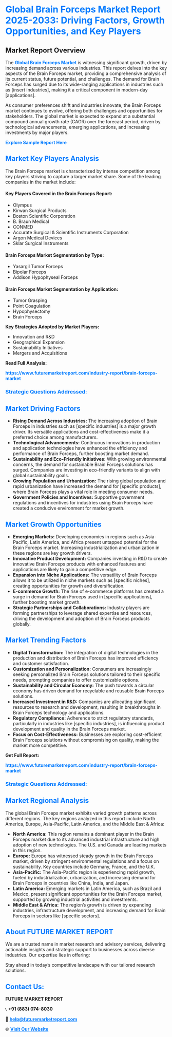 <h1 style="color: #007BFF;">Global Brain Forceps Market Report 2025-2033: Driving Factors, Growth Opportunities, and Key Players</h1>

<section id="overview">
<h2>Market Report Overview</h2>
<p>The <a href="https://www.futuremarketreport.com/industry-report/brain-forceps-market" style="color: #007BFF; text-decoration: none;"><strong>Global Brain Forceps Market</strong></a> is witnessing significant growth, driven by increasing demand across various industries. This report delves into the key aspects of the Brain Forceps market, providing a comprehensive analysis of its current status, future potential, and challenges. The demand for Brain Forceps has surged due to its wide-ranging applications in industries such as [insert industries], making it a critical component in modern-day [applications].</p>
<p>As consumer preferences shift and industries innovate, the Brain Forceps market continues to evolve, offering both challenges and opportunities for stakeholders. The global market is expected to expand at a substantial compound annual growth rate (CAGR) over the forecast period, driven by technological advancements, emerging applications, and increasing investments by major players.</p>
</section>

<section id="overview">
<p><a href="https://www.futuremarketreport.com/request-sample/reportId=125353" style="color: #007BFF; text-decoration: none;"><strong>Explore Sample Report Here</strong></a></p>
</section>

<section id="key-players">
<h2 style="color: #007BFF;">Market Key Players Analysis</h2>
<p>The Brain Forceps market is characterized by intense competition among key players striving to capture a larger market share. Some of the leading companies in the market include:</p>
<h4>Key Players Covered in the Brain Forceps Report:</h4>
<ul><li>Olympus</li><li>Kirwan Surgical Products</li><li>Boston Scientific Corporation</li><li>B. Braun Medical</li><li>CONMED</li><li>Accurate Surgical &amp; Scientific Instruments Corporation</li><li>Argon Medical Devices</li><li>Sklar Surgical Instruments</li></ul>
<h4>Brain Forceps Market Segmentation by Type:</h4>
<ul><li>Yasargil Tumor Forceps</li><li>Bipolar Forceps</li><li>Addison Hypophyseal Forceps</li></ul>

<h4>Brain Forceps Market Segmentation by Application:</h4>
<ul><li>Tumor Grasping</li><li>Point Coagulation</li><li>Hypophysectomy</li><li>Brain Forceps</li></ul>
<p><strong>Key Strategies Adopted by Market Players:</strong></p>
<ul>
<li>Innovation and R&D</li>
<li>Geographical Expansion</li>
<li>Sustainability Initiatives</li>
<li>Mergers and Acquisitions</li>
</ul>
</section>

<section>
<p><strong>Read Full Analysis: </strong></p><a href="https://www.futuremarketreport.com/industry-report/brain-forceps-market" style="color: #007BFF; text-decoration: none;"><strong>https://www.futuremarketreport.com/industry-report/brain-forceps-market</strong></a>
<h3 style="color: #007BFF;">Strategic Questions Addressed:</h3>
</section>

<section id="driving-factors">
<h2 style="color: #007BFF;">Market Driving Factors</h2>
<ul>
<li><strong>Rising Demand Across Industries:</strong> The increasing adoption of Brain Forceps in industries such as [specific industries] is a major growth driver. Its versatile applications and cost-effectiveness make it a preferred choice among manufacturers.</li>
<li><strong>Technological Advancements:</strong> Continuous innovations in production and application technologies have enhanced the efficiency and performance of Brain Forceps, further boosting market demand.</li>
<li><strong>Sustainability and Eco-Friendly Initiatives:</strong> With growing environmental concerns, the demand for sustainable Brain Forceps solutions has surged. Companies are investing in eco-friendly variants to align with global sustainability goals.</li>
<li><strong>Growing Population and Urbanization:</strong> The rising global population and rapid urbanization have increased the demand for [specific products], where Brain Forceps plays a vital role in meeting consumer needs.</li>
<li><strong>Government Policies and Incentives:</strong> Supportive government regulations and incentives for industries using Brain Forceps have created a conducive environment for market growth.</li>
</ul>
</section>

<section id="growth-opportunities">
<h2 style="color: #007BFF;">Market Growth Opportunities</h2>
<ul>
<li><strong>Emerging Markets:</strong> Developing economies in regions such as Asia-Pacific, Latin America, and Africa present untapped potential for the Brain Forceps market. Increasing industrialization and urbanization in these regions are key growth drivers.</li>
<li><strong>Innovative Product Development:</strong> Companies investing in R&D to create innovative Brain Forceps products with enhanced features and applications are likely to gain a competitive edge.</li>
<li><strong>Expansion into Niche Applications:</strong> The versatility of Brain Forceps allows it to be utilized in niche markets such as [specific niches], creating opportunities for growth and diversification.</li>
<li><strong>E-commerce Growth:</strong> The rise of e-commerce platforms has created a surge in demand for Brain Forceps used in [specific applications], further boosting market growth.</li>
<li><strong>Strategic Partnerships and Collaborations:</strong> Industry players are forming partnerships to leverage shared expertise and resources, driving the development and adoption of Brain Forceps products globally.</li>
</ul>
</section>

<section id="trending-factors">
<h2 style="color: #007BFF;">Market Trending Factors</h2>
<ul>
<li><strong>Digital Transformation:</strong> The integration of digital technologies in the production and distribution of Brain Forceps has improved efficiency and customer satisfaction.</li>
<li><strong>Customization and Personalization:</strong> Consumers are increasingly seeking personalized Brain Forceps solutions tailored to their specific needs, prompting companies to offer customizable options.</li>
<li><strong>Sustainability and Circular Economy:</strong> The push towards a circular economy has driven demand for recyclable and reusable Brain Forceps solutions.</li>
<li><strong>Increased Investment in R&D:</strong> Companies are allocating significant resources to research and development, resulting in breakthroughs in Brain Forceps technology and applications.</li>
<li><strong>Regulatory Compliance:</strong> Adherence to strict regulatory standards, particularly in industries like [specific industries], is influencing product development and quality in the Brain Forceps market.</li>
<li><strong>Focus on Cost-Effectiveness:</strong> Businesses are exploring cost-efficient Brain Forceps solutions without compromising on quality, making the market more competitive.</li>
</ul>
</section>

<section>
<p><strong>Get Full Report: </strong></p><a href="https://www.futuremarketreport.com/industry-report/brain-forceps-market" style="color: #007BFF; text-decoration: none;"><strong>https://www.futuremarketreport.com/industry-report/brain-forceps-market</strong></a>
<h3 style="color: #007BFF;">Strategic Questions Addressed:</h3>
</section>


<section id="regional-analysis">
<h2 style="color: #007BFF;">Market Regional Analysis</h2>
<p>The global Brain Forceps market exhibits varied growth patterns across different regions. The key regions analyzed in this report include North America, Europe, Asia-Pacific, Latin America, and the Middle East & Africa:</p>
<ul>
<li><strong>North America:</strong> This region remains a dominant player in the Brain Forceps market due to its advanced industrial infrastructure and high adoption of new technologies. The U.S. and Canada are leading markets in this region.</li>
<li><strong>Europe:</strong> Europe has witnessed steady growth in the Brain Forceps market, driven by stringent environmental regulations and a focus on sustainability. Key countries include Germany, France, and the U.K.</li>
<li><strong>Asia-Pacific:</strong> The Asia-Pacific region is experiencing rapid growth, fueled by industrialization, urbanization, and increasing demand for Brain Forceps in countries like China, India, and Japan.</li>
<li><strong>Latin America:</strong> Emerging markets in Latin America, such as Brazil and Mexico, present significant opportunities for the Brain Forceps market, supported by growing industrial activities and investments.</li>
<li><strong>Middle East & Africa:</strong> The region’s growth is driven by expanding industries, infrastructure development, and increasing demand for Brain Forceps in sectors like [specific sectors].</li>
</ul>
</section>

<footer>
<h2 style="color: #007BFF;">About FUTURE MARKET REPORT</h2>
<p>We are a trusted name in market research and advisory services, delivering actionable insights and strategic support to businesses across diverse industries. Our expertise lies in offering:</p>

<p>Stay ahead in today’s competitive landscape with our tailored research solutions.</p>

<h2 style="color: #007BFF;">Contact Us:</h2>
<p><strong>FUTURE MARKET REPORT</strong></p>
<p>📞 <strong>+91 (883) 074-8030</strong></p>
<p>📧 <strong><a href="mailto:help@futuremarketreport.com" style="color: #007BFF;">help@futuremarketreport.com</a></strong></p>
<p>🌐 <strong><a href="https://www.futuremarketreport.com/" style="color: #007BFF;">Visit Our Website</a></strong></p>
</footer>